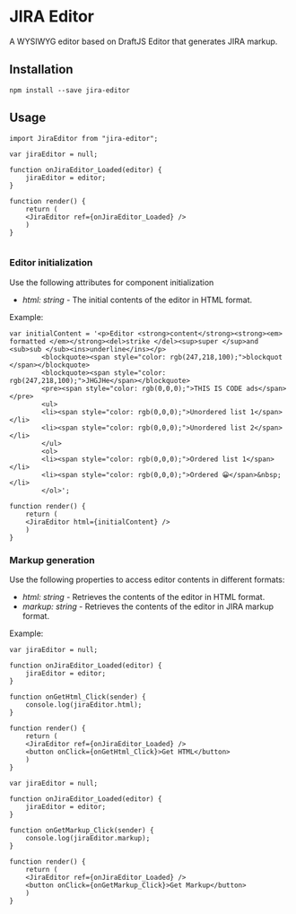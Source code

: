 # JIRA Editor

A WYSIWYG editor based on DraftJS Editor that generates JIRA markup.

## Installation

```
npm install --save jira-editor
```

## Usage

```
import JiraEditor from "jira-editor";

var jiraEditor = null;

function onJiraEditor_Loaded(editor) {
    jiraEditor = editor;
}

function render() {
    return (
    <JiraEditor ref={onJiraEditor_Loaded} />
    )
}


```

### Editor initialization
Use the following attributes for component initialization

* _html: string_ - The initial contents of the editor in HTML format.

Example:

```
var initialContent = '<p>Editor <strong>content</strong><strong><em> formatted </em></strong><del>strike </del><sup>super </sup>and <sub>sub </sub><ins>underline</ins></p>
        <blockquote><span style="color: rgb(247,218,100);">blockquot </span></blockquote>
        <blockquote><span style="color: rgb(247,218,100);">JHGJHe</span></blockquote>
        <pre><span style="color: rgb(0,0,0);">THIS IS CODE ads</span></pre>
        <ul>
        <li><span style="color: rgb(0,0,0);">Unordered list 1</span></li>
        <li><span style="color: rgb(0,0,0);">Unordered list 2</span></li>
        </ul>
        <ol>
        <li><span style="color: rgb(0,0,0);">Ordered list 1</span></li>
        <li><span style="color: rgb(0,0,0);">Ordered 😀</span>&nbsp;</li>
        </ol>';

function render() {
    return (
    <JiraEditor html={initialContent} />
    )
}

```

### Markup generation
Use the following properties to access editor contents in different formats:

* _html: string_ - Retrieves the contents of the editor in HTML format.
* _markup: string_ - Retrieves the contents of the editor in JIRA markup format.

Example:

```
var jiraEditor = null;

function onJiraEditor_Loaded(editor) {
    jiraEditor = editor;
}

function onGetHtml_Click(sender) {
    console.log(jiraEditor.html);
}

function render() {
    return (
    <JiraEditor ref={onJiraEditor_Loaded} />
    <button onClick={onGetHtml_Click}>Get HTML</button>
    )
}
```
```
var jiraEditor = null;

function onJiraEditor_Loaded(editor) {
    jiraEditor = editor;
}

function onGetMarkup_Click(sender) {
    console.log(jiraEditor.markup);
}

function render() {
    return (
    <JiraEditor ref={onJiraEditor_Loaded} />
    <button onClick={onGetMarkup_Click}>Get Markup</button>
    )
}

```